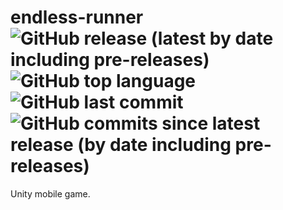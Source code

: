 # endless-runner ![GitHub release (latest by date including pre-releases)](https://img.shields.io/github/v/release/mwalasz/Endless-runner?include_prereleases) ![GitHub top language](https://img.shields.io/github/languages/top/mwalasz/Endless-runner) ![GitHub last commit](https://img.shields.io/github/last-commit/mwalasz/Endless-runner) ![GitHub commits since latest release (by date including pre-releases)](https://img.shields.io/github/commits-since/mwalasz/Endless-runner/latest?include_prereleases)

Unity mobile game.
